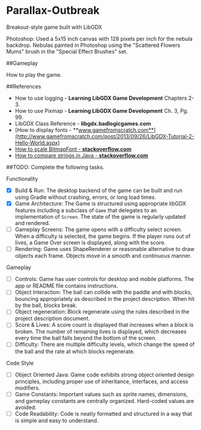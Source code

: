 # Parallax-Outbreak
Breakout-style game built with LibGDX


Photoshop: Used a 5x15 inch canvas with 128 pixels per inch for the nebula backdrop.
Nebulas painted in Photoshop using the "Scattered Flowers Mums" brush in the "Special Effect Brushes" set.

##Gameplay

How to play the game.

##References

- How to use logging - **Learning LibGDX Game Development** Chapters 2-3.
- How to use Pixmap - **Learning LibGDX Game Development** Ch. 3, Pg. 99.
- LibGDX Class Reference - **libgdx.badlogicgames.com**
- [How to display fonts - **www.gamefromscratch.com**](http://www.gamefromscratch.com/post/2013/09/26/LibGDX-Tutorial-2-Hello-World.aspx)
- [How to scale BitmapFont - **stackoverflow.com**](http://stackoverflow.com/questions/29814995/java-libgdx-bitmapfont-setscale-method-not-working)
- [How to compare strings in Java - **stackoverflow.com**](http://stackoverflow.com/questions/513832/how-do-i-compare-strings-in-java)


##TODO: Complete the following tasks.

Functionality
- [x] Build & Run:
    The desktop backend of the game can be built and run using Gradle without
    crashing, errors, or long load times.
- [x] Game Architecture:
    The Game is structured using appropriate libGDX features including a
    subclass of `Game` that delegates to an implementation of `Screen`. The
    state of the game is regularly updated and rendered.
- [ ] Gameplay Screens:
    The game opens with a difficulty select screen.  When a difficulty is
    selected, the game begins.  If the player runs out of lives, a Game Over
    screen is displayed, along with the score.
- [ ] Rendering:
    Game uses ShapeRenderer or reasonable alternative to draw objects each
    frame.  Objects move in a smooth and continuous manner.

Gameplay
- [ ] Controls:
    Game has user controls for desktop and mobile platforms. The app or README
    file contains instructions.
- [ ] Object Interaction:
    The ball can collide with the paddle and with blocks, bouncing appropriately
     as described in the project description.  When hit by the ball, blocks break.
- [ ] Object regeneration:
    Block regenerate using the rules described in the project description document.
- [ ] Score & Lives:
    A score count is displayed that increases when a block is broken.  The
    number of remaining lives is displayed, which decreases every time the ball
    falls beyond the bottom of the screen.
- [ ] Difficulty:
    There are multiple difficulty levels, which change the speed of the ball and
    the rate at which blocks regenerate.

Code Style
- [ ] Object Oriented Java:
    Game code exhibits strong object oriented design principles, including
    proper use of inheritance, interfaces, and access modifiers.
- [ ] Game Constants:
    Important values such as sprite names, dimensions, and gameplay constants
    are centrally organized. Hard-coded values are avoided.
- [ ] Code Readability:
    Code is neatly formatted and structured in a way that is simple and easy
    to understand.
